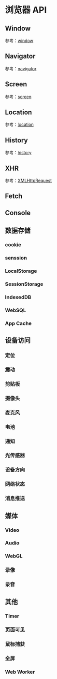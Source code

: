 浏览器 API
====

Window
----

参考：[window](./window.md)

Navigator
----

参考：[navigator](./navigator.md)

Screen
----

参考：[screen](./screen.md)

Location
----

参考：[location](./location.md)

History
----

参考：[history](./history.md)

XHR
----

参考：[XMLHttpRequest](./xhr.md)

Fetch
----

Console
----

数据存储
----

### cookie

### senssion

### LocalStorage

### SessionStorage

### IndexedDB

### WebSQL

### App Cache

设备访问
----

### 定位

### 震动

### 剪贴板

### 摄像头

### 麦克风

### 电池

### 通知

### 光传感器

### 设备方向

### 网络状态

### 消息推送

媒体
----

### Video

### Audio

### WebGL

### 录像

### 录音

其他
----

### Timer

### 页面可见

### 鼠标捕获

### 全屏

### Web Worker
